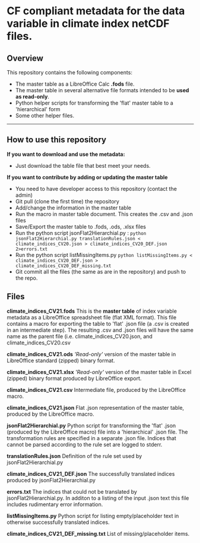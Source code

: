 # CF compliant metadata for the data variable in climate index netCDF files. #


## Overview ##

This repository contains the following components:

* The master table as a LibreOffice Calc **.fods** file.
* The master table in several alternative file formats intended to be **used as read-only**.
* Python helper scripts for transforming the 'flat' master table to a 'hierarchical' form
* Some other helper files.

---------------

## How to use this repository ##

**If you want to download and use the metadata:**

* Just download the table file that best meet your needs.

**If you want to contribute by adding or updating the master table**

* You need to have developer access to this repository (contact the admin)
* Git pull (clone the first time) the repository
* Add/change the information in the master table
* Run the macro in master table document. This creates the .csv and .json files
* Save/Export the master table to .fods, .ods, .xlsx files
* Run the python script jsonFlat2Hierarchial.py :
```python jsonFlat2Hierarchial.py translationRules.json < climate_indices_CV20.json > climate_indices_CV20_DEF.json 2>errors.txt```
* Run the python script listMissingItems.py
```python listMissingItems.py < climate_indices_CV20_DEF.json > climate_indices_CV20_DEF_missing.txt```
* Git commit all the files (the same as are in the repository) and push to the repo.


## Files ##

**climate_indices_CV21.fods** This is the **master table** of index variable metadata as a LibreOffice spreadsheet file (flat XML format). This file contains a macro for exporting the table to 'flat' .json file (a .csv is created in an intermediate step). The resulting .csv and .json files will have the same name as the parent file (i.e. climate_indices_CV20.json, and climate_indices_CV20.csv


**climate_indices_CV21.ods** *'Read-only'* version of the master table in LibreOffice standard (zipped) binary format.

**climate_indices_CV21.xlsx** *'Read-only'* version of the master table in Excel (zipped) binary format produced by LibreOffice export. 

**climate_indices_CV21.csv** Intermediate file, produced by the LibreOffice macro.

**climate_indices_CV21.json** Flat .json representation of the master table, produced by the LibreOffice macro. 

**jsonFlat2Hierarchial.py** Python script for transforming the 'flat' .json (produced by the LibreOffice macro) file into a 'hierarchical' .json file. The transformation rules are specified in a separate .json file. Indices that cannot be parsed according to the rule set are logged to stderr. 

**translationRules.json** Definition of the rule set used by jsonFlat2Hierarchial.py

**climate_indices_CV21_DEF.json** The successfully translated indices produced by jsonFlat2Hierarchial.py

**errors.txt** The indices that could not be translated by jsonFlat2Hierarchial.py. In additon to a listing of the input .json text this file includes rudimentary error information.

**listMissingItems.py** Python script for listing empty/placeholder text in otherwise successfully translated indices. 

**climate_indices_CV21_DEF_missing.txt** List of missing/placeholder items.

